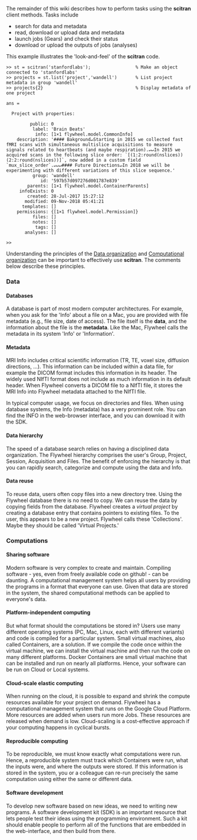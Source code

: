 The remainder of this wiki describes how to perform tasks using the **scitran** client methods. Tasks include

* search for data and metadata
* read, download or upload data and metadata
* launch jobs (Gears) and check their status
* download or upload the outputs of jobs (analyses)

This example illustrates the 'look-and-feel' of the **scitran** code.
```
>> st = scitran('stanfordlabs');                 % Make an object connected to 'stanfordlabs'
>> projects = st.list('project','wandell')       % List project metadata in group 'wandell'
>> projects{2}                                   % Display metadata of one project

ans = 

  Project with properties:

         public: 0
          label: 'Brain Beats'
           info: [1×1 flywheel.model.CommonInfo]
    description: '#### Bakground↵Starting in 2015 we collected fast fMRI scans with simultaneous multislice acquisitions to measure signals related to heartbeats (and maybe respiration).↵↵In 2015 we acquired scans in the following slice order: `[(1:2:round(nslices)) (2:2:round(nslices))]`, now added in a custom field `mux_slice_order`.↵↵↵#### Future Directions↵In 2018 we will be experimenting with different variations of this slice sequence.'
          group: 'wandell'
             id: '597b57d097276d001787e839'
        parents: [1×1 flywheel.model.ContainerParents]
     infoExists: 0
        created: 28-Jul-2017 15:27:12
       modified: 09-Nov-2018 05:41:21
      templates: []
    permissions: {[1×1 flywheel.model.Permission]}
          files: []
          notes: []
           tags: []
       analyses: []

>> 
```
Understanding the principles of the [Data organization](Data-organization) and [Computational organization](Computational-organization) can be important to effectively use **scitran**.  The comments below describe these principles.

### Data

#### Databases
A database is part of most modern computer architectures. For example, when you ask for the 'Info' about a file on a Mac, you are provided with file metadata (e.g., file size, date of access). The file itself is the **data**, and the information about the file is the **metadata**. Like the Mac, Flywheel calls the metadata in its system 'Info' or 'Information'.

#### Metadata
MRI Info includes critical scientific information (TR, TE, voxel size, diffusion directions, ...). This information can be included within a data file, for example the DICOM format includes this information in its header. The widely used NIfTI format does not include as much information in its default header. When Flywheel converts a DICOM file to a NIfTI file, it stores the MRI Info into Flywheel metadata attached to the NIfTI file. 

In typical computer usage, we focus on directories and files. When using database systems, the Info (metadata) has a very prominent role. You can find the INFO in the web-browser interface, and you can download it with the SDK.

#### Data hierarchy
The speed of a database search relies on having a disciplined data organization.  The Flywheel hierarchy comprises the user's Group, Project, Session, Acquisition and Files. The benefit of enforcing the hierarchy is that you can rapidly search, categorize and compute using the data and Info.

#### Data reuse
To reuse data, users often copy files into a new directory tree. Using the Flywheel database there is no need to copy. We can reuse the data by copying fields from the database. Flywheel creates a *virtual project* by creating a database entry that contains pointers to existing files. To the user, this appears to be a new project.  Flywheel calls these 'Collections'.  Maybe they should be called 'Virtual Projects.'

### Computations

#### Sharing software
Modern software is very complex to create and maintain. Compiling software - yes, even from freely available code on github! - can be daunting. A computational management system helps all users by providing the programs in a format that everyone can use.  Given that data are stored in the system, the shared computational methods can be applied to everyone's data.

#### Platform-independent computing
But what format should the computations be stored in? Users use many different operating systems (PC, Mac, Linux, each with different variants) and code is compiled for a particular system. Small virtual machines, also called Containers, are a solution.  If we compile the code once within the virtual machine, we can install the virtual machine and then run the code on many different platforms.  Docker Containers are small virtual machine that can be installed and run on nearly all platforms. Hence, your software can be run on Cloud or Local systems.

#### Cloud-scale elastic computing
When running on the cloud, it is possible to expand and shrink the compute resources available for your project on demand. Flywheel has a computational management system that runs on the Google Cloud Platform.  More resources are added when users run more Jobs.  These resources are released when demand is low.  Cloud-scaling is a cost-effective approach if your computing happens in cyclical bursts.

#### Reproducible computing
To be reproducible, we must know exactly what computations were run.  Hence, a reproducible system must track which Containers were run, what the inputs were, and where the outputs were stored.  If this information is stored in the system,  you or a colleague can re-run precisely the same computation using either the same or different data.

#### Software development
To develop new software based on new ideas, we need to writing new programs. A software development kit (SDK) is an important resource that lets people test their ideas using the programming environment.  Such a kit should enable people to perform all of the functions that are embedded in the web-interface, and then build from there.

